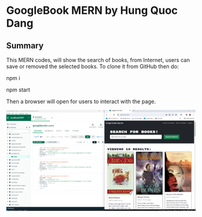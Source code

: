 # GoogleBook MERN  by Hung Quoc Dang



## Summary

This MERN codes,  will show the search of books, from Internet, users can save or removed the selected books. To clone it from GitHub then do:

npm i 

npm start

Then a browser will open for users to interact with the page.


![Alt text](BooksAndDbase.png)